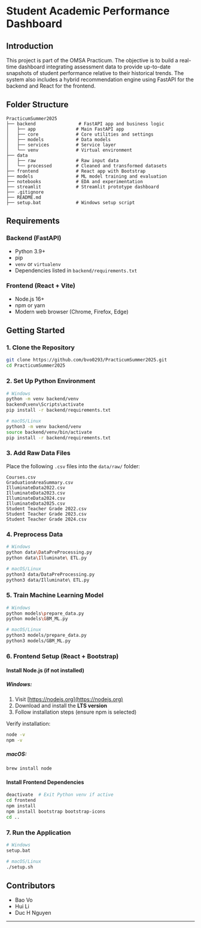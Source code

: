 # Student Academic Performance Dashboard

## Introduction

This project is part of the OMSA Practicum. The objective is to build a real-time dashboard integrating assessment data to provide up-to-date snapshots of student performance relative to their historical trends. The system also includes a hybrid recommendation engine using FastAPI for the backend and React for the frontend.

## Folder Structure

```
PracticumSummer2025
├── backend                # FastAPI app and business logic
│   ├── app               # Main FastAPI app
│   ├── core              # Core utilities and settings
│   ├── models            # Data models
│   ├── services          # Service layer
│   └── venv              # Virtual environment
├── data
│   ├── raw               # Raw input data
│   └── processed         # Cleaned and transformed datasets
├── frontend              # React app with Bootstrap
├── models                # ML model training and evaluation
├── notebooks             # EDA and experimentation
├── streamlit             # Streamlit prototype dashboard
├── .gitignore
├── README.md
├── setup.bat             # Windows setup script
```

## Requirements

### Backend (FastAPI)

- Python 3.9+
- pip
- `venv` or `virtualenv`
- Dependencies listed in `backend/requirements.txt`

### Frontend (React + Vite)

- Node.js 16+
- npm or yarn
- Modern web browser (Chrome, Firefox, Edge)

## Getting Started

### 1. Clone the Repository

```bash
git clone https://github.com/bvo0293/PracticumSummer2025.git
cd PracticumSummer2025
```

### 2. Set Up Python Environment

```bash
# Windows
python -m venv backend/venv
backend\venv\Scripts\activate
pip install -r backend/requirements.txt
```

```bash
# macOS/Linux
python3 -m venv backend/venv
source backend/venv/bin/activate
pip install -r backend/requirements.txt
```

### 3. Add Raw Data Files

Place the following `.csv` files into the `data/raw/` folder:

```
Courses.csv
GraduationAreaSummary.csv
IlluminateData2022.csv
IlluminateData2023.csv
IlluminateData2024.csv
IlluminateData2025.csv
Student Teacher Grade 2022.csv
Student Teacher Grade 2023.csv
Student Teacher Grade 2024.csv
```

### 4. Preprocess Data

```bash
# Windows
python data\DataPreProcessing.py
python data\Illuminate\ ETL.py
```

```bash
# macOS/Linux
python3 data/DataPreProcessing.py
python3 data/Illuminate\ ETL.py
```

### 5. Train Machine Learning Model

```bash
# Windows
python models\prepare_data.py
python models\GBM_ML.py
```

```bash
# macOS/Linux
python3 models/prepare_data.py
python3 models/GBM_ML.py
```

### 6. Frontend Setup (React + Bootstrap)

#### Install Node.js (if not installed)

##### Windows:

1. Visit [https://nodejs.org](https://nodejs.org)
2. Download and install the **LTS version**
3. Follow installation steps (ensure npm is selected)

Verify installation:

```bash
node -v
npm -v
```

##### macOS:

```bash
brew install node
```

#### Install Frontend Dependencies

```bash
deactivate  # Exit Python venv if active
cd frontend
npm install
npm install bootstrap bootstrap-icons
cd ..
```

### 7. Run the Application

```bash
# Windows
setup.bat
```

```bash
# macOS/Linux
./setup.sh
```

## Contributors

- Bao Vo
- Hui Li
- Duc H Nguyen

---



